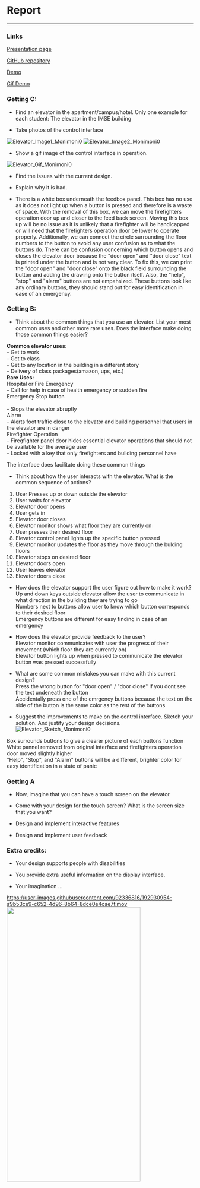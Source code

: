 # Report

---


### Links
[Presentation page](https://monimoni0.github.io/p1.monica.romero.github.io/)

[GitHub repository](https://github.com/Monimoni0/p1.monica.romero.github.io)

[Demo](https://user-images.githubusercontent.com/92336816/192930954-a9b53ce9-c652-4d96-8b64-8dce0e4cae7f.mov)

[Gif Demo](https://giphy.com/gifs/NCBxL8PffoZsWei947)




### Getting C:
- Find an elevator in the apartment/campus/hotel. Only one example for each student: The elevator in the IMSE building

- Take photos of the control interface

![Elevator_Image1_Monimoni0](floor1.jpeg)
![Elevator_Image2_Monimoni0](floor2.jpeg)
-  Show a gif image of the control interface in operation.

![Elevator_Gif_Monimoni0](https://media.giphy.com/media/ts4U2JEDwmLSlt42MO/giphy.gif)

- Find the issues with the current design.

- Explain why it is bad.
- There is a white box underneath the feedbox panel. This box has no use as it does not
light up when a button is pressed and therefore is a waste of space. With the removal
of this box, we can move the firefighters operation door up and closer to the feed back screen.
Moving this box up will be no issue as it is unlikely that a firefighter will be 
handicapped or will need that the firefighters operation door be lower to operate properly.
Additionally, we can connect the circle surrounding the floor numbers to the button 
to avoid any user confusion as to what the buttons do. There can be confusion concerning which 
button opens and closes the elevator door because the "door open" and "door close" text 
is printed under the button and is not very clear. To fix this, we can print the "door open"
and "door close" onto the black field surrounding the button and adding the drawing onto
the button itself. Also, the "help", "stop" and "alarm" buttons are not empahsized. 
These buttons look like any ordinary buttons, they should stand out for easy identification
in case of an emergency.

### Getting B:
- Think about the common things that you use an elevator. List your most common uses and other more rare uses. Does the interface make doing those common things easier?

**Common elevator uses:** </br>
        - Get to work </br>
        - Get to class</br>
        - Get to any location in the building in a different story</br>
        - Delivery of class packages(amazon, ups, etc.)</br>
**Rare Uses:** </br> 
        Hospital or Fire Emergency</br>
                - Call for help in case of health emergency or sudden fire</br>
        Emergency Stop button</br>  
                - Stops the elevator abruptly</br>
        Alarm</br>
                - Alerts foot traffic close to the elevator and building personnel that users in the elevator
are in danger</br> 
        Firefighter Operation</br> 
                - Firegfighter panel door hides essential elevator operations that should not be available for the
average user</br>
                - Locked with a key that only firefighters and building personnel have</br>


The interface does facilitate doing these common things</br>


- Think about how the user interacts with the elevator. What is the common sequence of actions?
1. User Presses up or down outside the elevator
2. User waits for elevator 
3. Elevator door opens
4. User gets in 
5. Elevator door closes
6. Elevator monitor shows what floor they are currently on 
7. User presses their desired floor
8. Elevator control panel lights up the specific button pressed
9. Elevator monitor updates the floor as they move through the bulding floors
10. Elevator stops on desired floor
11. Elevator doors open 
12. User leaves elevator 
13. Elevator doors close

- How does the elevator support the user figure out how to make it work? </br>
Up and down keys outside elevator allow the user to communicate in what direction in the building they are trying to go </br>
Numbers next to buttons allow user to know which button corresponds to their desired floor </br>
Emergency buttons are different for easy finding in case of an emergency </br>


- How does the elevator provide feedback to the user?</br>
Elevator monitor communicates with user the progress of their movement (which floor they are currently on)</br>
Elevator button lights up when pressed to communicate the elevator button was pressed successfully </br>


- What are some common mistakes you can make with this current design?</br>
Press the wrong button for "door open" / "door close" if you dont see the text undeneath the button </br>
Accidentally press one of the emrgency buttons because the text on the side of the button is the same color as the rest of the buttons </br>


- Suggest the improvements to make on the control interface. Sketch your solution. And justify your design decisions.
![Elevator_Sketch_Monimoni0](p1.monica.romero.png)

Box surrounds buttons to give a clearer picture of each buttons function </br>
White pannel removed from original interface and firefighters operation door moved slightly higher </br>
"Help", "Stop", and "Alarm" buttons will be a different, brighter color for easy identification in a state of panic </br>


### Getting A

- Now, imagine that you can have a touch screen on the elevator

- Come with your design for the touch screen? What is the screen size that you want?

- Design and implement interactive features

- Design and implement user feedback

### Extra credits:

- Your design supports people with disabilities

- You provide extra useful information on the display interface.

- Your imagination ...


https://user-images.githubusercontent.com/92336816/192930954-a9b53ce9-c652-4d96-8b64-8dce0e4cae7f.mov </br>
<img src="p1.monica.romero.gif" width="360" height="740"/>
